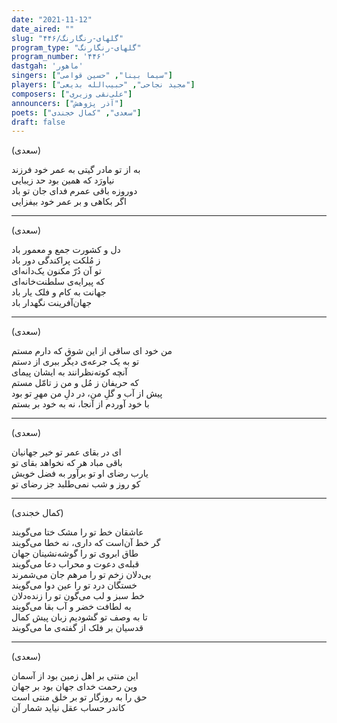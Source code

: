 ```yaml
---
date: "2021-11-12"
date_aired: ""
slug: "گلهای-رنگارنگ/۴۴۶"
program_type: "گلهای-رنگارنگ"
program_number: '۴۴۶'
dastgah: 'ماهور'
singers: ["سیما بینا", "حسین قوامی"]
players: ["مجید نجاحی", "حبیب‌الله بدیعی"]
composers: ["علی‌نقی وزیری"]
announcers: ["آذر پژوهش"]
poets: ["سعدی", "کمال خجندی"]
draft: false
---
```


(سعدی)  

به از تو مادر گیتی به عمر خود فرزند  
نیاورَد که همین بود حد زیبایی  
دوروزه باقی عمرم فدای جان تو باد  
اگر بکاهی و بر عمر خود بیفزایی  

---  

(سعدی)  

دل و کشورت جمع و معمور باد  
ز مُلکت پراکندگی دور باد  
تو آن دُرّ مکنون یک‌دانه‌ای  
که پیرایه‌ی سلطنت‌خانه‌ای  
جهانت به کام و فلک یار باد  
جهان‌آفرینت نگهدار باد  

---  

(سعدی)  

من خود ای ساقی از این شوق که دارم مستم  
تو به یک جرعه‌ی دیگر ببری از دستم  
آنچه کوته‌نظرانند به ایشان پیمای  
که حریفان ز مُل و من ز تامّل مستم  
پیش از آب و گلِ من، در دلِ من مهرِ تو بود  
با خود آوردم از آنجا، نه به خود بر بستم  

---  

(سعدی)  

ای در بقای عمر تو خیر جهانیان  
باقی مباد هر که نخواهد بقای تو  
یارب رضای او تو برآور به فضل خویش  
کو روز و شب نمی‌طلبد جز رضای تو  

---  

(کمال خجندی)  

عاشقان خط تو را مشک ختا می‌گویند  
گر خط آن‌است که داری، نه خطا می‌گویند  
طاق ابروی تو را گوشه‌نشینان جهان  
قبله‌ی دعوت و محراب دعا می‌گویند  
بی‌دلان زخم تو را مرهم جان می‌شمرند  
خستگان درد تو را عین دوا می‌گویند  
خط سبز و لب می‌گون تو را زنده‌دلان  
به لطافت خضر و آب بقا می‌گویند  
تا به وصف تو گشودیم زبان پیش کمال  
قدسیان بر فلک از گفته‌ی ما می‌گویند  

---  

(سعدی)  

این منتی بر اهل زمین بود از آسمان  
وین رحمت خدای جهان بود بر جهان  
حق را به روزگار تو بر خلق منتی است  
کاندر حساب عقل نیاید شمار آن  
